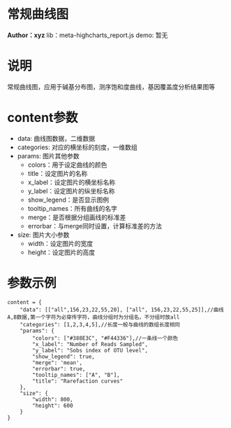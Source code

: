 常规曲线图
========
**Author：xyz**
lib：meta-highcharts_report.js
demo: 暂无

# 说明

常规曲线图，应用于碱基分布图，测序饱和度曲线，基因覆盖度分析结果图等

# content参数

* data: 曲线图数据，二维数据
* categories: 对应的横坐标的刻度，一维数组
* params: 图片其他参数
	+ colors：用于设定曲线的颜色
	+ title：设定图片的名称
	+ x_label：设定图片的横坐标名称
	+ y_label：设定图片的纵坐标名称
	+ show_legend：是否显示图例
	+ tooltip_names：所有曲线的名字
	+ merge：是否根据分组画线的标准差
	+ errorbar：与merge同时设置，计算标准差的方法
* size: 图片大小参数
	+ width：设定图片的宽度
	+ height：设定图片的高度


# 参数示例

```
content = {
	"data": [["all",156,23,22,55,20], ["all", 156,23,22,55,25]],//曲线A,B数据,第一个字符为必穿传字符，曲线分组时为分组名，不分组时放all
	"categories": [1,2,3,4,5],//长度一般与曲线的数组长度相同
	"params": {
        "colors": ["#388E3C", "#F44336"],//一条线一个颜色
        "x_label": "Number of Reads Sampled",
        "y_label": "Sobs index of OTU level",
        "show_legend": true,
        "merge": 'mean',
        "errorbar": true,
        "tooltip_names": ["A", "B"],
        "title": "Rarefaction curves"
    },
    "size": {
        "width": 800,
        "height": 600
    }
}
```
